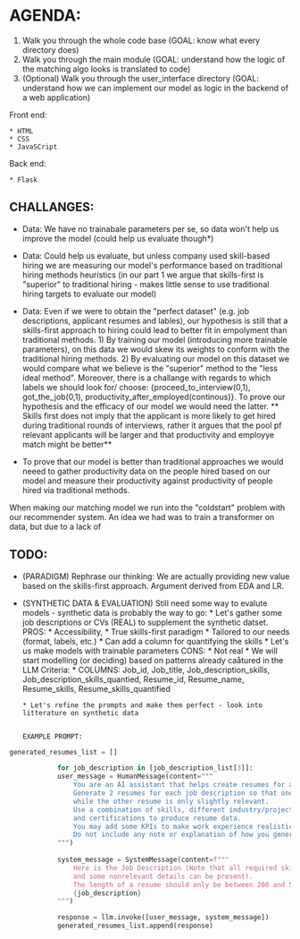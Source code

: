 # AGENDA:

1. Walk you through the whole code base (GOAL: know what every directory does)
2. Walk you through the main module (GOAL: understand how the logic of the matching algo looks is translated to code)
3. (Optional) Walk you through the user_interface directory (GOAL: understand how we can implement our model as logic in the backend of a web application)



Front end:

    * HTML
    * CSS 
    * JavaSCript

Back end:

    * Flask 



## CHALLANGES:
 * Data: We have no trainabale parameters per se, so data won't help us improve the model (could help us evaluate though*)
 * Data: Could help us evaluate, but unless company used skill-based hiring we are measuring our model's performance based on traditional hiring methods heuristics 
    (in our part 1 we argue that skills-first is "superior" to traditional hiring - makes little sense to use traditional hiring targets to evaluate our model)
 * Data: Even if we were to obtain the "perfect dataset" (e.g. job descriptions, applicant resumes and lables), our hypothesis is still that a skills-first approach to hiring
    could lead to better fit in empolyment than traditional methods. 1) By training our model (introducing more trainable parameters), on this data we would skew its weights to conform
    with the traditional hiring methods. 2) By evaluating our model on this dataset we would compare what we believe is the "superior" method to the "less ideal method". Moreover, there is 
    a challange with regards to which labels we should look for/ choose: {proceed_to_interview(0,1), got_the_job(0,1), productivity_after_employed(continous)}. To prove our hypothesis
    and the efficacy of our model we would need the latter.
    ** Skills first does not imply that the applicant is more likely to get hired during traditional rounds of interviews, rather it argues that the pool pf relevant applicants will be larger
    and that productivity and employye match might be better** 


 * To prove that our model is better than traditional approaches we would neeed to gather productivity data on the people hired based on our model and measure
    their productivity against productivity of people hired via traditional methods. 
 


 When making our matching model we run into the "coldstart" problem with our recommender system. An idea we had was to train a transformer on data, but due to a lack of



## TODO:
  * (PARADIGM) Rephrase our thinking: We are actually providing new value based on the skills-first approach. Argument derived from EDA and LR.
  * (SYNTHETIC DATA & EVALUATION) Still need some way to evalute models - synthetic data is probably the way to go:
         * Let's gather some job descriptions or CVs (REAL) to supplement the synthetic datset.
        PROS:
            * Accessibility, 
            * True skills-first paradigm
            * Tailored to our needs (format, labels, etc.)
            * Can add a column for quantifying the skills
            * Let's us make models with trainable parameters
        CONS:
            * Not real
            * We will start modelling (or deciding) based on patterns already caåtured in the LLM
        Criteria:
            * COLUMNS: Job_id, Job_title, Job_description_skills, Job_description_skills_quantied, Resume_id, Resume_name, Resume_skills, Resume_skills_quantified 
        
        
        * Let's refine the prompts and make them perfect - look into litterature on synthetic data


        EXAMPLE PROMPT: 

```python
generated_resumes_list = []

            for job_description in [job_description_list[3]]:
            user_message = HumanMessage(content="""
                You are an AI assistant that helps create resumes for a given job description.
                Generate 2 resumes for each job description so that one resume is an almost perfect match, 
                while the other resume is only slightly relevant. 
                Use a combination of skills, different industry/project work experience, education, 
                and certifications to produce resume data.
                You may add some KPIs to make work experience realistic.
                Do not include any note or explanation of how you generate the resumes. 
            """)
            
            system_message = SystemMessage(content=f"""
                Here is the Job Description (Note that all required skills may not be present in resume 
                and some nonrelevant details can be present). 
                The length of a resume should only be between 200 and 500 words. 
                {job_description}
            """)

            response = llm.invoke([user_message, system_message])
            generated_resumes_list.append(response)
```
            